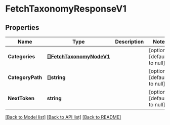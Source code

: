 # FetchTaxonomyResponseV1

## Properties
Name | Type | Description | Notes
------------ | ------------- | ------------- | -------------
**Categories** | [**[]FetchTaxonomyNodeV1**](FetchTaxonomyNodeV1.md) |  | [optional] [default to null]
**CategoryPath** | **[]string** |  | [optional] [default to null]
**NextToken** | **string** |  | [optional] [default to null]

[[Back to Model list]](../README.md#documentation-for-models) [[Back to API list]](../README.md#documentation-for-api-endpoints) [[Back to README]](../README.md)

